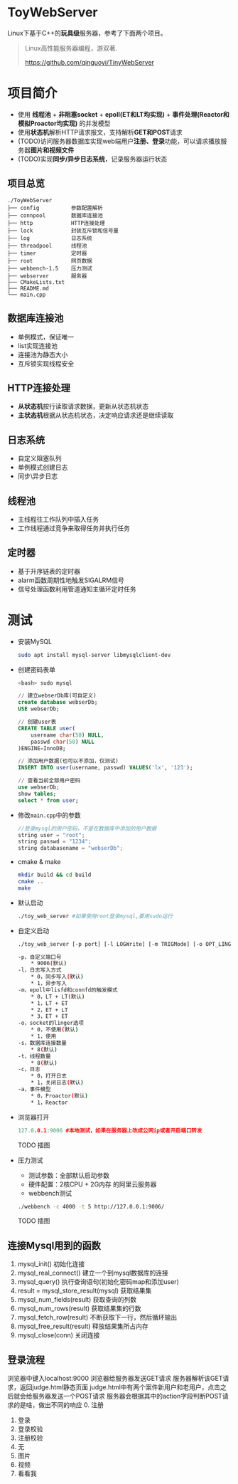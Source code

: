 # ToyWebServer

Linux下基于C++的**玩具级**服务器，参考了下面两个项目。

> Linux高性能服务器编程，游双著.
> 
> https://github.com/qinguoyi/TinyWebServer

# 项目简介

* 使用 **线程池** + **非阻塞socket** + **epoll(ET和LT均实现)** + **事件处理(Reactor和模拟Proactor均实现)** 的并发模型
* 使用**状态机**解析HTTP请求报文，支持解析**GET和POST**请求
* (TODO)访问服务器数据库实现web端用户**注册、登录**功能，可以请求播放服务器**图片和视频文件**
* (TODO)实现**同步/异步日志系统**，记录服务器运行状态

## 项目总览

```
./ToyWebServer
├── config          参数配置解析
├── connpool        数据库连接池
├── http            HTTP连接处理 
├── lock            封装互斥锁和信号量
├── log             日志系统
├── threadpool      线程池
├── timer           定时器
├── root            网页数据
├── webbench-1.5    压力测试
├── webserver       服务器
├── CMakeLists.txt  
├── README.md
└── main.cpp
```

## 数据库连接池

* 单例模式，保证唯一
* list实现连接池
* 连接池为静态大小
* 互斥锁实现线程安全

## HTTP连接处理 

* **从状态机**按行读取请求数据，更新从状态机状态
* **主状态机**根据从状态机状态，决定响应请求还是继续读取

## 日志系统

* 自定义阻塞队列
* 单例模式创建日志
* 同步\异步日志

## 线程池

* 主线程往工作队列中插入任务
* 工作线程通过竞争来取得任务并执行任务

## 定时器

* 基于升序链表的定时器
* alarm函数周期性地触发SIGALRM信号
* 信号处理函数利用管道通知主循环定时任务

# 测试

* 安装MySQL

    ```bash
    sudo apt install mysql-server libmysqlclient-dev
    ```
    
* 创建密码表单
    ```sql
    <bash> sudo mysql
    
    // 建立webserDb库(可自定义)
    create database webserDb;
    USE webserDb;
    
    // 创建user表
    CREATE TABLE user(
        username char(50) NULL,
        passwd char(50) NULL
    )ENGINE=InnoDB;
    
    // 添加用户数据(也可以不添加，仅测试)
    INSERT INTO user(username, passwd) VALUES('lx', '123');
    
    // 查看当前全部用户密码
    use webserDb;
    show tables;
    select * from user;
    ```
    
* 修改``main.cpp``中的参数

    ```C++
    //登录mysql的用户密码，不是在数据库中添加的用户数据
    string user = "root";
    string passwd = "1234";
    string databasename = "webserDb";
    ```

* cmake & make 

    ```bash
    mkdir build && cd build
    cmake ..
    make
    ```

* 默认启动

    ```bash
    ./toy_web_server #如果使用root登录mysql,要用sudo运行
    ```
    
* 自定义启动
  
    ```bash
    ./toy_web_server [-p port] [-l LOGWrite] [-m TRIGMode] [-o OPT_LINGER] [-s sql_num] [-t thread_num] [-c close_log] [-a actor_model]
    
    -p，自定义端口号
        * 9006(默认)
    -l，日志写入方式
    	* 0，同步写入(默认)
    	* 1，异步写入
    -m，epoll中lisfd和connfd的触发模式
    	* 0，LT + LT(默认)
    	* 1，LT + ET
        * 2，ET + LT
        * 3，ET + ET
    -o，socket的linger选项
    	* 0，不使用(默认)
    	* 1，使用
    -s，数据库连接数量
    	* 8(默认)
    -t，线程数量
        * 8(默认)
    -c，日志
        * 0，打开日志
        * 1，关闭日志(默认)
    -a，事件模型
        * 0，Proactor(默认)
        * 1，Reactor
    ```

* 浏览器打开

    ```C++
    127.0.0.1:9006 #本地测试，如果在服务器上改成公网ip或者开启端口转发
    ```
    TODO
    插图
    
* 压力测试    
  
    * 测试参数：全部默认启动参数
    * 硬件配置：2核CPU + 2G内存 的阿里云服务器 
    * webbench测试
    
    ```bash
    ./webbench -c 4000 -t 5 http://127.0.0.1:9006/
    ```
    TODO
    插图

## 连接Mysql用到的函数

1. mysql_init()                         初始化连接
2. mysql_real_connect()                 建立一个到mysql数据库的连接
3. mysql_query()                        执行查询语句(初始化密码map和添加user)
4. result = mysql_store_result(mysql)   获取结果集 
5. mysql_num_fields(result)             获取查询的列数
6. mysql_num_rows(result)               获取结果集的行数 
7. mysql_fetch_row(result)              不断获取下一行，然后循环输出 
8. mysql_free_result(result)            释放结果集所占内存 
9. mysql_close(conn)                    关闭连接


## 登录流程
浏览器中键入localhost:9000
浏览器给服务器发送GET请求
服务器解析该GET请求，返回judge.html静态页面
judge.html中有两个案件新用户和老用户，点击之后就会给服务器发送一个POST请求
服务器会根据其中的action字段判断POST请求的是啥，做出不同的响应
  0. 注册
  1. 登录 
  2. 登录校验
  3. 注册校验
  4. 无
  5. 图片
  6. 视频
  7. 看看我
